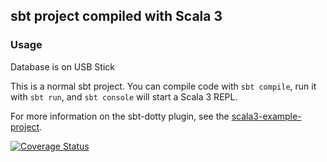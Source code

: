 ## sbt project compiled with Scala 3

### Usage

Database is on USB Stick

This is a normal sbt project. You can compile code with `sbt compile`, run it with `sbt run`, and `sbt console` will start a Scala 3 REPL.

For more information on the sbt-dotty plugin, see the
[scala3-example-project](https://github.com/scala/scala3-example-project/blob/main/README.md).

[![Coverage Status](https://coveralls.io/repos/github/Cemothy/TradingGameScala/badge.svg?branch=master)](https://coveralls.io/github/Cemothy/TradingGameScala?branch=master)